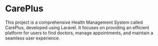 # CarePlus
This project is a comprehensive Health Management System called CarePlus, developed using Laravel. It focuses on providing an efficient platform for users to find doctors, manage appointments, and maintain a seamless user experience.
